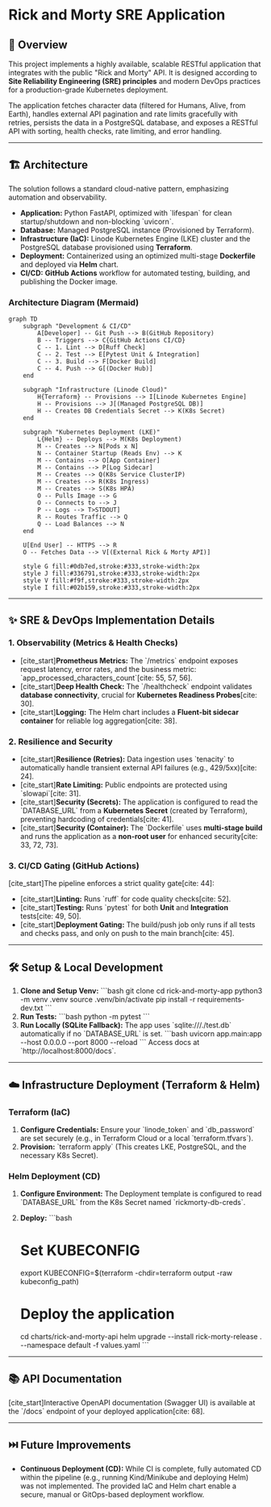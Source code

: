 # Rick and Morty SRE Application

## 🚀 Overview

This project implements a highly available, scalable RESTful application that integrates with the public "Rick and Morty" API. It is designed according to **Site Reliability Engineering (SRE) principles** and modern DevOps practices for a production-grade Kubernetes deployment.

The application fetches character data (filtered for Humans, Alive, from Earth), handles external API pagination and rate limits gracefully with retries, persists the data in a PostgreSQL database, and exposes a RESTful API with sorting, health checks, rate limiting, and error handling.

---

## 🏗️ Architecture

The solution follows a standard cloud-native pattern, emphasizing automation and observability.

* **Application:** Python FastAPI, optimized with \`lifespan\` for clean startup/shutdown and non-blocking \`uvicorn\`.
* **Database:** Managed PostgreSQL instance (Provisioned by Terraform).
* **Infrastructure (IaC):** Linode Kubernetes Engine (LKE) cluster and the PostgreSQL database provisioned using **Terraform**.
* **Deployment:** Containerized using an optimized multi-stage **Dockerfile** and deployed via **Helm** chart.
* **CI/CD:** **GitHub Actions** workflow for automated testing, building, and publishing the Docker image.

### Architecture Diagram (Mermaid)

```mermaid
graph TD
    subgraph "Development & CI/CD"
        A[Developer] -- Git Push --> B(GitHub Repository)
        B -- Triggers --> C{GitHub Actions CI/CD}
        C -- 1. Lint --> D[Ruff Check]
        C -- 2. Test --> E[Pytest Unit & Integration]
        C -- 3. Build --> F[Docker Build]
        C -- 4. Push --> G[(Docker Hub)]
    end

    subgraph "Infrastructure (Linode Cloud)"
        H{Terraform} -- Provisions --> I[Linode Kubernetes Engine]
        H -- Provisions --> J[(Managed PostgreSQL DB)]
        H -- Creates DB Credentials Secret --> K(K8s Secret)
    end

    subgraph "Kubernetes Deployment (LKE)"
        L{Helm} -- Deploys --> M(K8s Deployment)
        M -- Creates --> N[Pods x N]
        N -- Container Startup (Reads Env) --> K 
        M -- Contains --> O[App Container]
        M -- Contains --> P[Log Sidecar]
        M -- Creates --> Q(K8s Service ClusterIP)
        M -- Creates --> R(K8s Ingress)
        M -- Creates --> S(K8s HPA)
        O -- Pulls Image --> G
        O -- Connects to --> J
        P -- Logs --> T>STDOUT]
        R -- Routes Traffic --> Q
        Q -- Load Balances --> N
    end

    U[End User] -- HTTPS --> R
    O -- Fetches Data --> V[(External Rick & Morty API)]

    style G fill:#0db7ed,stroke:#333,stroke-width:2px
    style J fill:#336791,stroke:#333,stroke-width:2px
    style V fill:#f9f,stroke:#333,stroke-width:2px
    style I fill:#02b159,stroke:#333,stroke-width:2px
```

---

## ✨ SRE & DevOps Implementation Details

### 1. Observability (Metrics & Health Checks)
* [cite_start]**Prometheus Metrics:** The \`/metrics\` endpoint exposes request latency, error rates, and the business metric: \`app_processed_characters_count\`[cite: 55, 57, 56].
* [cite_start]**Deep Health Check:** The \`/healthcheck\` endpoint validates **database connectivity**, crucial for **Kubernetes Readiness Probes**[cite: 30].
* [cite_start]**Logging:** The Helm chart includes a **Fluent-bit sidecar container** for reliable log aggregation[cite: 38].

### 2. Resilience and Security
* [cite_start]**Resilience (Retries):** Data ingestion uses \`tenacity\` to automatically handle transient external API failures (e.g., 429/5xx)[cite: 24].
* [cite_start]**Rate Limiting:** Public endpoints are protected using \`slowapi\`[cite: 31].
* [cite_start]**Security (Secrets):** The application is configured to read the \`DATABASE_URL\` from a **Kubernetes Secret** (created by Terraform), preventing hardcoding of credentials[cite: 41].
* [cite_start]**Security (Container):** The \`Dockerfile\` uses **multi-stage build** and runs the application as a **non-root user** for enhanced security[cite: 33, 72, 73].

### 3. CI/CD Gating (GitHub Actions)
[cite_start]The pipeline enforces a strict quality gate[cite: 44]:
* [cite_start]**Linting:** Runs \`ruff\` for code quality checks[cite: 52].
* [cite_start]**Testing:** Runs \`pytest\` for both **Unit** and **Integration** tests[cite: 49, 50].
* [cite_start]**Deployment Gating:** The build/push job only runs if all tests and checks pass, and only on push to the main branch[cite: 45].

---

## 🛠️ Setup & Local Development

1.  **Clone and Setup Venv:**
    \`\`\`bash
    git clone <repository-url>
    cd rick-and-morty-app
    python3 -m venv .venv
    source .venv/bin/activate
    pip install -r requirements-dev.txt 
    \`\`\`
2.  **Run Tests:**
    \`\`\`bash
    python -m pytest 
    \`\`\`
3.  **Run Locally (SQLite Fallback):**
    The app uses \`sqlite:///./test.db\` automatically if no \`DATABASE_URL\` is set.
    \`\`\`bash
    uvicorn app.main:app --host 0.0.0.0 --port 8000 --reload
    \`\`\`
    Access docs at \`http://localhost:8000/docs\`.

---

## ☁️ Infrastructure Deployment (Terraform & Helm)

### **Terraform (IaC)**
1.  **Configure Credentials:** Ensure your \`linode_token\` and \`db_password\` are set securely (e.g., in Terraform Cloud or a local \`terraform.tfvars\`).
2.  **Provision:** \`terraform apply\` (This creates LKE, PostgreSQL, and the necessary K8s Secret).

### **Helm Deployment (CD)**
1.  **Configure Environment:** The Deployment template is configured to read \`DATABASE_URL\` from the K8s Secret named \`rickmorty-db-creds\`.
2.  **Deploy:**
    \`\`\`bash
    # Set KUBECONFIG
    export KUBECONFIG=$(terraform -chdir=terraform output -raw kubeconfig_path)

    # Deploy the application
    cd charts/rick-and-morty-api 
    helm upgrade --install rick-morty-release . --namespace default -f values.yaml
    \`\`\`

---

## 📚 API Documentation

[cite_start]Interactive OpenAPI documentation (Swagger UI) is available at the \`/docs\` endpoint of your deployed application[cite: 68].

---

## ⏭️ Future Improvements

* **Continuous Deployment (CD):** While CI is complete, fully automated CD within the pipeline (e.g., running Kind/Minikube and deploying Helm) was not implemented. The provided IaC and Helm chart enable a secure, manual or GitOps-based deployment workflow.